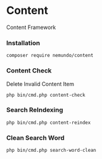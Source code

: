 # Content
Content Framework


### Installation
```
composer require nemundo/content
```




### Content Check
Delete Invalid Content Item
```
php bin/cmd.php content-check
```


### Search ReIndexing
```
php bin/cmd.php content-reindex
```








### Clean Search Word
```
php bin/cmd.php search-word-clean
```




